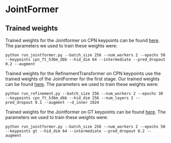 # JointFormer

## Trained weights

Trained weights for the Jointformer on CPN keypoints can be found [here](https://drive.google.com/file/d/1NEgtjHmgS8YZtRX2MObLEo0oRgSDS5Tg/view?usp=sharing). The parameters we used to train these weights were:
```
python run_jointformer.py --batch_size 256 --num_workers 2 --epochs 50 --keypoints cpn_ft_h36m_dbb --hid_dim 64 --intermediate --pred_dropout 0.2 --augment
```

Trained weights for the RefinementTransformer on CPN keypoints use the trained weights of the JointFormer for the first stage. Our trained weights can be found [here](https://drive.google.com/file/d/1KY0Cxb5mo6woqP0bIOOmfHaAvpzmM1h3/view?usp=sharing). The parameters we used to train these weights were:
```
python run_refinement.py --batch_size 256 --num_workers 2 --epochs 30 --keypoints cpn_ft_h36m_dbb --hid_dim 256 --num_layers 2 --pred_dropout 0.1 --augment --d_inner 1024
```

Trained weights for the Jointformer on GT keypoints can be found [here](https://drive.google.com/file/d/10OosSADlT2gyh68D-zPJpovEkXqv1EeL/view?usp=sharing). The parameters we used to train these weights were:
```
python run_jointformer.py --batch_size 256 --num_workers 2 --epochs 50 --keypoints gt --hid_dim 64 --intermediate --pred_dropout 0.2 --augment  
```
